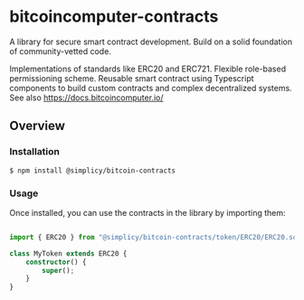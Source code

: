 # bitcoincomputer-contracts
A library for secure smart contract development. Build on a solid foundation of community-vetted code.

Implementations of standards like ERC20 and ERC721.
Flexible role-based permissioning scheme.
Reusable smart contract using Typescript components to build custom contracts and complex decentralized systems.
See also https://docs.bitcoincomputer.io/

## Overview

### Installation

```console
$ npm install @simplicy/bitcoin-contracts
```
### Usage

Once installed, you can use the contracts in the library by importing them:

```typescript

import { ERC20 } from "@simplicy/bitcoin-contracts/token/ERC20/ERC20.sol";

class MyToken extends ERC20 {
    constructor() {
        super();
    }
}